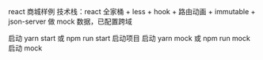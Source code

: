 react 商城样例
技术栈：react 全家桶 + less + hook + 路由动画 + immutable + json-server 做 mock 数据，已配置跨域

启动 yarn start 或 npm run start 启动项目
启动 yarn mock 或 npm run mock 启动 mock
